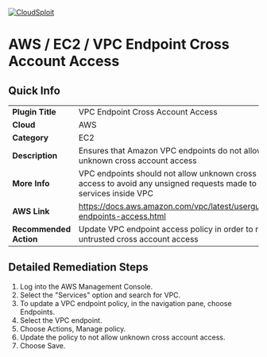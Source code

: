 [![CloudSploit](https://cloudsploit.com/img/logo-new-big-text-100.png "CloudSploit")](https://cloudsploit.com)

# AWS / EC2 / VPC Endpoint Cross Account Access

## Quick Info

| | |
|-|-|
| **Plugin Title** | VPC Endpoint Cross Account Access |
| **Cloud** | AWS |
| **Category** | EC2 |
| **Description** | Ensures that Amazon VPC endpoints do not allow unknown cross account access |
| **More Info** | VPC endpoints should not allow unknown cross account access to avoid any unsigned requests made to the services inside VPC |
| **AWS Link** | https://docs.aws.amazon.com/vpc/latest/userguide/vpc-endpoints-access.html |
| **Recommended Action** | Update VPC endpoint access policy in order to remove untrusted cross account access |

## Detailed Remediation Steps
1. Log into the AWS Management Console. </br>
2. Select the "Services" option and search for VPC. </br> 
3. To update a VPC endpoint policy, in the navigation pane, choose Endpoints. </br>
4. Select the VPC endpoint. </br>
5. Choose Actions, Manage policy. </br>
6. Update the policy to not allow unknown cross account access. </br>
7. Choose Save. </br>